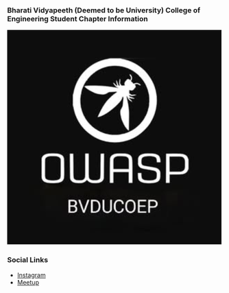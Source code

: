 ### Bharati Vidyapeeth (Deemed to be University) College of Engineering Student Chapter Information
<img src="assets/Untitled design (2).png"/> 

### Social Links
* [Instagram](#https://www.instagram.com/owasp_bvducoep/#)
* [Meetup](#)


